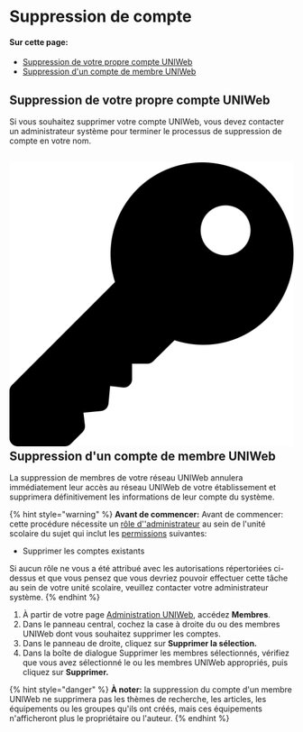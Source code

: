 # Suppression de compte

#### Sur cette page:

* [Suppression de votre propre compte UNIWeb](account-deletion.md#deleting-your-own-uniweb-account)
* [Suppression d'un compte de membre UNIWeb](account-deletion.md#deleting-a-uniweb-members-account)

## **Suppression de votre propre compte UNIWeb**

Si vous souhaitez supprimer votre compte UNIWeb, vous devez contacter un administrateur système pour terminer le processus de suppression de compte en votre nom.

## ![](../../.gitbook/assets/key%20%281%29.svg) S**uppression d'un compte de membre UNIWeb**

La suppression de membres de votre réseau UNIWeb annulera immédiatement leur accès au réseau UNIWeb de votre établissement et supprimera définitivement les informations de leur compte du système.

{% hint style="warning" %}
**Avant de commencer:** Avant de commencer: cette procédure nécessite un [rôle d''administrateur](../access-control/managing-administrator-roles-and-permissions.md) au sein de l'unité scolaire du sujet qui inclut les [permissions](../access-control/managing-administrator-roles-and-permissions.md#administrator-permissions) suivantes:

* Supprimer les comptes existants

Si aucun rôle ne vous a été attribué avec les autorisations répertoriées ci-dessus et que vous pensez que vous devriez pouvoir effectuer cette tâche au sein de votre unité scolaire, veuillez contacter votre administrateur système.
{% endhint %}

1. À partir de votre page [Administration UNIWeb](../../navigating-uniweb/the-administration-page.md), accédez **Membres**.
2. Dans le panneau central, cochez la case à droite du ou des membres UNIWeb dont vous souhaitez supprimer les comptes.
3. Dans le panneau de droite, cliquez sur **Supprimer la sélection.**
4. Dans la boîte de dialogue Supprimer les membres sélectionnés, vérifiez que vous avez sélectionné le ou les membres UNIWeb appropriés, puis cliquez sur **Supprimer.**

{% hint style="danger" %}
**À noter:** la suppression du compte d'un membre UNIWeb ne supprimera pas les thèmes de recherche, les articles, les équipements ou les groupes qu'ils ont créés, mais ces équipements n'afficheront plus le propriétaire ou l'auteur.
{% endhint %}




